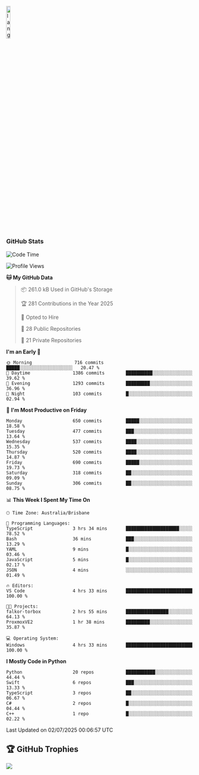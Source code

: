 <p align="left"><img width=15%" src="https://github.com/alansmathew/alansmathew/raw/master/lang.gif" alt="lang image here" /></p>

# <h3 align="left">GitHub Stats</h3>

<!--START_SECTION:waka-->
![Code Time](http://img.shields.io/badge/Code%20Time-590%20hrs%2048%20mins-blue)

![Profile Views](http://img.shields.io/badge/Profile%20Views-2-blue)

**🐱 My GitHub Data** 

> 📦 261.0 kB Used in GitHub's Storage 
 > 
> 🏆 281 Contributions in the Year 2025
 > 
> 💼 Opted to Hire
 > 
> 📜 28 Public Repositories 
 > 
> 🔑 21 Private Repositories 
 > 
**I'm an Early 🐤** 

```text
🌞 Morning                716 commits         █████░░░░░░░░░░░░░░░░░░░░   20.47 % 
🌆 Daytime                1386 commits        ██████████░░░░░░░░░░░░░░░   39.62 % 
🌃 Evening                1293 commits        █████████░░░░░░░░░░░░░░░░   36.96 % 
🌙 Night                  103 commits         █░░░░░░░░░░░░░░░░░░░░░░░░   02.94 % 
```
📅 **I'm Most Productive on Friday** 

```text
Monday                   650 commits         █████░░░░░░░░░░░░░░░░░░░░   18.58 % 
Tuesday                  477 commits         ███░░░░░░░░░░░░░░░░░░░░░░   13.64 % 
Wednesday                537 commits         ████░░░░░░░░░░░░░░░░░░░░░   15.35 % 
Thursday                 520 commits         ████░░░░░░░░░░░░░░░░░░░░░   14.87 % 
Friday                   690 commits         █████░░░░░░░░░░░░░░░░░░░░   19.73 % 
Saturday                 318 commits         ██░░░░░░░░░░░░░░░░░░░░░░░   09.09 % 
Sunday                   306 commits         ██░░░░░░░░░░░░░░░░░░░░░░░   08.75 % 
```


📊 **This Week I Spent My Time On** 

```text
🕑︎ Time Zone: Australia/Brisbane

💬 Programming Languages: 
TypeScript               3 hrs 34 mins       ████████████████████░░░░░   78.52 % 
Bash                     36 mins             ███░░░░░░░░░░░░░░░░░░░░░░   13.29 % 
YAML                     9 mins              █░░░░░░░░░░░░░░░░░░░░░░░░   03.46 % 
JavaScript               5 mins              █░░░░░░░░░░░░░░░░░░░░░░░░   02.17 % 
JSON                     4 mins              ░░░░░░░░░░░░░░░░░░░░░░░░░   01.49 % 

🔥 Editors: 
VS Code                  4 hrs 33 mins       █████████████████████████   100.00 % 

🐱‍💻 Projects: 
falkor-torbox            2 hrs 55 mins       ████████████████░░░░░░░░░   64.13 % 
ProxmoxVE2               1 hr 38 mins        █████████░░░░░░░░░░░░░░░░   35.87 % 

💻 Operating System: 
Windows                  4 hrs 33 mins       █████████████████████████   100.00 % 
```

**I Mostly Code in Python** 

```text
Python                   20 repos            ███████████░░░░░░░░░░░░░░   44.44 % 
Swift                    6 repos             ███░░░░░░░░░░░░░░░░░░░░░░   13.33 % 
TypeScript               3 repos             ██░░░░░░░░░░░░░░░░░░░░░░░   06.67 % 
C#                       2 repos             █░░░░░░░░░░░░░░░░░░░░░░░░   04.44 % 
C++                      1 repo              █░░░░░░░░░░░░░░░░░░░░░░░░   02.22 % 
```




 Last Updated on 02/07/2025 00:06:57 UTC
<!--END_SECTION:waka-->

## 🏆 GitHub Trophies

![](https://github-profile-trophy.vercel.app/?username=samh06&theme=discord&no-frame=true&no-bg=false&margin-w=4)
